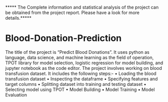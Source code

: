 ***** The Complete information and statistical analysis of the project can be obtained from the project report. Please have a look for more details.*****

# Blood-Donation-Prediction
The title of the project is “Predict Blood Donations”. It uses python as language, data science, and machine learning as the field of operation, TPOT library for model selection, logistic regression for model building, and jupyter notebook as the code editor.
The project involves working on blood transfusion dataset. It includes the following steps:-
• Loading the blood transfusion dataset
• Inspecting the dataframe
• Specifying features and target columns
• Splitting dataset into training and testing dataset
• Selecting model using TPOT
• Model Building
• Model Training
• Model Evaluation
